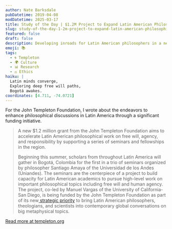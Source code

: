 ```yaml
---
author: Nate Barksdale
pubDatetime: 2019-04-08
modDatetime: 2025-03-17
title: Study of the Day | $1.2M Project to Expand Latin American Philosophical Work
slug: study-of-the-day-1-2m-project-to-expand-latin-american-philosophical-work
featured: false
draft: false
description: Developing inroads for Latin American philosophers in a new and global interdisciplinary conversation
emoji: 📚
tags:
  - 🌀 Templeton
  - 🌍 Culture
  - 📊 Research
  - ⚖️ Ethics
haiku: |
  Latin minds converge,  
  Exploring deep free will paths,  
  Bogotá awakes.
coordinates: [4.711, -74.0721]
---
```


For the John Templeton Foundation, I wrote about the endeavors to enhance philosophical discussions in Latin America through a significant funding initiative.

> A new $1.2 million grant from the John Templeton Foundation aims to accelerate Latin American philosophical work on free will, agency, and responsibility by supporting a series of seminars and fellowships in the region.
>
> Beginning this summer, scholars from throughout Latin America will gather in Bogotá, Colombia for the first in a trio of seminars organized by philosopher Santiago Amaya of the Universidad de los Andes (Uniandes). The seminars are the centerpiece of a project to build capacity for Latin American academics to pursue high-level work on important philosophical topics including free will and human agency. The project, co-led by Manuel Vargas of the University of California-San Diego, is being funded by the John Templeton Foundation as part of its new[ strategic priority](https://www.templeton.org/project/programs-in-latin-america) to bring Latin American philosophers, theologians, and scientists into contemporary global conversations on big metaphysical topics.

[Read more at templeton.org](https://www.templeton.org/news/1-2m-project-to-expand-latin-american-philosophical-work)
